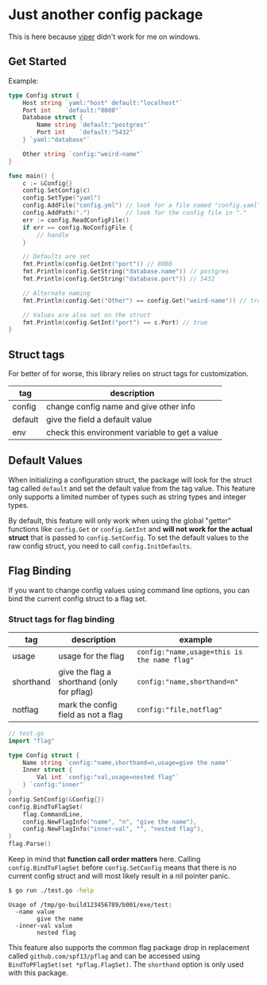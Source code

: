 # Just another config package

This is here because [viper](https://github.com/spf13/viper) didn't work for me
on windows.

## Get Started

Example:

```go
type Config struct {
    Host string `yaml:"host" default:"localhost"`
    Port int    `default:"8080"`
    Database struct {
        Name string `default:"postgres"`
        Port int    `default:"5432"`
    } `yaml:"database"`

    Other string `config:"weird-name"`
}

func main() {
    c := &Config{}
    config.SetConfig(c)
    config.SetType("yaml")
    config.AddFile("config.yml") // look for a file named "config.yaml"
    config.AddPath(".")          // look for the config file in "."
    err := config.ReadConfigFile()
    if err == config.NoConfigFile {
        // handle
    }

    // Defaults are set
    fmt.Println(config.GetInt("port")) // 8080
    fmt.Println(config.GetString("database.name")) // postgres
    fmt.Println(config.GetString("database.port")) // 5432

    // Alternate naming
    fmt.Println(config.Get("Other") == config.Get("weird-name")) // true

    // Values are also set on the struct
    fmt.Println(config.GetInt("port") == c.Port) // true
}
```

## Struct tags

For better of for worse, this library relies on struct tags for customization.

| tag     | description                                    |
| ---     | -----------                                    |
| config  | change config name and give other info         |
| default | give the field a default value                 |
| env     | check this environment variable to get a value |


## Default Values

When initializing a configuration struct, the package will look for the struct
tag called `default` and set the default value from the tag value. This feature
only supports a limited number of types such as string types and integer types.

By default, this feature will only work when using the global "getter"
functions like `config.Get` or `config.GetInt` and **will not work for the
actual struct** that is passed to `config.SetConfig`. To set the default
values to the raw config struct, you need to call `config.InitDefaults`.


## Flag Binding

If you want to change config values using command line options, you can bind
the current config struct to a flag set.

### Struct tags for flag binding

| tag       | description                                | example                                     |
| ---       | -----------                                | -------                                     |
| usage     | usage for the flag                         | `config:"name,usage=this is the name flag"` |
| shorthand | give the flag a shorthand (only for pflag) | `config:"name,shorthand=n"`                 |
| notflag   | mark the config field as not a flag        | `config:"file,notflag"`                     |

```go
// test.go
import "flag"

type Config struct {
    Name string `config:"name,shorthand=n,usage=give the name"`
    Inner struct {
        Val int `config:"val,usage=nested flag"`
    } `config:"inner"`
}
config.SetConfig(&Config{})
config.BindToFlagSet(
    flag.CommandLine,
    config.NewFlagInfo("name", "n", "give the name"),
    config.NewFlagInfo("inner-val", "", "nested flag"),
)
flag.Parse()
```

Keep in mind that **function call order matters** here. Calling
`config.BindToFlagSet` before `config.SetConfig` means that there is no current
config struct and will most likely result in a nil pointer panic.

```sh
$ go run ./test.go -help
```

```
Usage of /tmp/go-build123456789/b001/exe/test:
  -name value
        give the name
  -inner-val value
        nested flag
```

This feature also supports the common flag package drop in replacement called
`github.com/spf13/pflag` and can be accessed using `BindToPFlagSet(set *pflag.FlagSet)`.
The `shorthand` option is only used with this package.

